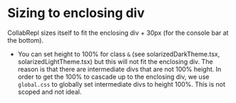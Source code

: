 # Sizing to enclosing div

CollabRepl sizes itself to fit the enclosing div + 30px (for the console bar at the bottom).

- You can set height to 100% for class `&` (see solarizedDarkTheme.tsx, solarizedLightTheme.tsx) but this will not fit the enclosing div. The reason is that there are intermediate divs that are not 100% height. In order to get the 100% to cascade up to the enclosing div, we use `global.css` to globally set intermediate divs to height 100%. This is not scoped and not ideal.
